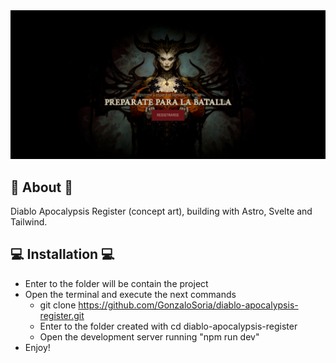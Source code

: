 <img src="https://github.com/GonzaloSoria/diablo-apocalypsis-register/blob/master/src/readme.jpg" alt="Diablo Apocalypsis | Registro">

## 📜 About 📜

Diablo Apocalypsis Register (concept art), building with Astro, Svelte and Tailwind.

## 💻 Installation 💻
- Enter to the folder will be contain the project
- Open the terminal and execute the next commands
    - git clone https://github.com/GonzaloSoria/diablo-apocalypsis-register.git
    - Enter to the folder created with cd diablo-apocalypsis-register
    - Open the development server running "npm run dev"
- Enjoy! 

